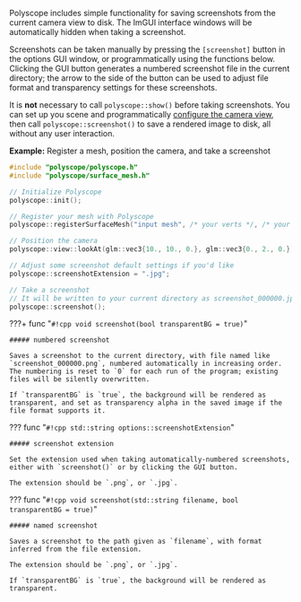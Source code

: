 Polyscope includes simple functionality for saving screenshots from the current camera view to disk. The ImGUI interface windows will be automatically hidden when taking a screenshot.

Screenshots can be taken manually by pressing the `[screenshot]` button in the options GUI window, or programmatically using the functions below. Clicking the GUI button generates a numbered screenshot file in the current directory; the arrow to the side of the button can be used to adjust file format and transparency settings for these screenshots.

It is **not** necessary to call `polyscope::show()` before taking screenshots. You can set up you scene and programmatically [configure the camera view](/basics/camera_controls), then call `polyscope::screenshot()` to save a rendered image to disk, all without any user interaction.

**Example:** Register a mesh, position the camera, and take a screenshot
```cpp 
#include "polyscope/polyscope.h"
#include "polyscope/surface_mesh.h"

// Initialize Polyscope
polyscope::init();

// Register your mesh with Polyscope
polyscope::registerSurfaceMesh("input mesh", /* your verts */, /* your faces */);

// Position the camera
polyscope::view::lookAt(glm::vec3{10., 10., 0.}, glm::vec3{0., 2., 0.});

// Adjust some screenshot default settings if you'd like
polyscope::screenshotExtension = ".jpg";

// Take a screenshot
// It will be written to your current directory as screenshot_000000.jpg, etc
polyscope::screenshot();
```


???+ func "`#!cpp void screenshot(bool transparentBG = true)`"
    
    ##### numbered screenshot

    Saves a screenshot to the current directory, with file named like `screenshot_000000.png`, numbered automatically in increasing order. The numbering is reset to `0` for each run of the program; existing files will be silently overwritten.

    If `transparentBG` is `true`, the background will be rendered as transparent, and set as transparency alpha in the saved image if the file format supports it.

??? func "`#!cpp std::string options::screenshotExtension`"
    
    ##### screenshot extension

    Set the extension used when taking automatically-numbered screenshots, either with `screenshot()` or by clicking the GUI button.

    The extension should be `.png`, or `.jpg`.


??? func "`#!cpp void screenshot(std::string filename, bool transparentBG = true)`"
    
    ##### named screenshot

    Saves a screenshot to the path given as `filename`, with format inferred from the file extension. 

    The extension should be `.png`, or `.jpg`.
    
    If `transparentBG` is `true`, the background will be rendered as transparent.



